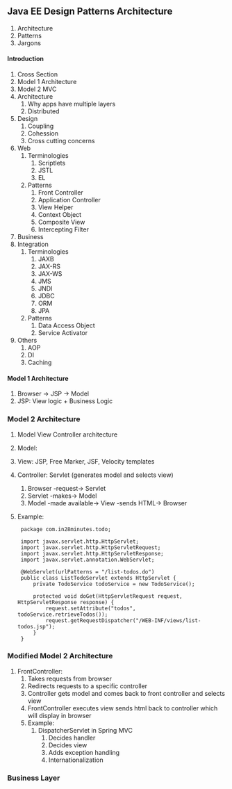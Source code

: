 ## Java EE Design Patterns Architecture
1. Architecture
2. Patterns
3. Jargons

#### Introduction
1. Cross Section
2. Model 1 Architecture
3. Model 2 MVC
4. Architecture
	1. Why apps have multiple layers
	2. Distributed
5. Design
	1. Coupling
	2. Cohession
	3. Cross cutting concerns
6. Web
	1. Terminologies
		1. Scriptlets
		2. JSTL
		3. EL
	2. Patterns
		1. Front Controller
		2. Application Controller
		3. View Helper
		4. Context Object
		5. Composite View
		6. Intercepting Filter 
7. Business
8. Integration
	1. Terminologies
		1. JAXB
		2. JAX-RS
		3. JAX-WS
		4. JMS
		5. JNDI
		6. JDBC
		7. ORM
		8. JPA
	2. Patterns
		1. Data Access Object
		2. Service Activator
9. Others
	1. AOP
	2. DI
	3. Caching
	
#### Model 1 Architecture
1. Browser -> JSP -> Model
2. JSP: View logic + Business Logic

### Model 2 Architecture
1. Model View Controller architecture
2. Model:
3. View: JSP, Free Marker, JSF, Velocity templates
4. Controller: Servlet (generates model and selects view)
	1. Browser -request-> Servlet
	2. Servlet -makes-> Model
	3. Model -made available-> View -sends HTML-> Browser
5. Example:
	
		package com.in28minutes.todo;

		import javax.servlet.http.HttpServlet;
		import javax.servlet.http.HttpServletRequest;
		import javax.servlet.http.HttpServletResponse;
		import javax.servlet.annotation.WebServlet;

		@WebServlet(urlPatterns = "/list-todos.do")
		public class ListTodoServlet extends HttpServlet {
			private TodoService todoService = new TodoService();
	
			protected void doGet(HttpServletRequest request, HttpServletResponse response) {
				request.setAttribute("todos", todoService.retrieveTodos());
				request.getRequestDispatcher("/WEB-INF/views/list-todos.jsp");		
			}
		}
		
### Modified Model 2 Architecture
1. FrontController: 	
	1. Takes requests from browser
	2. Redirects requests to a specific controller
	3. Controller gets model and comes back to front controller and selects view
	4. FrontController executes view sends html back to controller which will display in browser
	5. Example:
		1. DispatcherServlet in Spring MVC
			1. Decides handler
			2. Decides view
			3. Adds exception handling
			4. Internationalization

### Business Layer

	
